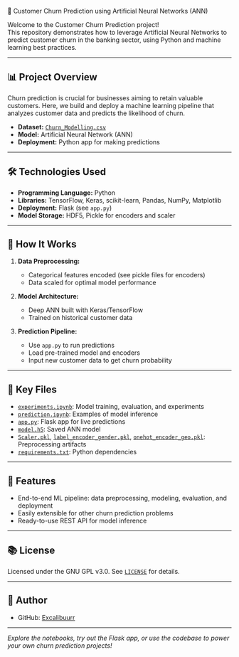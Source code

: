 🏦 Customer Churn Prediction using Artificial Neural Networks (ANN)

Welcome to the Customer Churn Prediction project!  
This repository demonstrates how to leverage Artificial Neural Networks to predict customer churn in the banking sector, using Python and machine learning best practices.

---

## 📊 Project Overview

Churn prediction is crucial for businesses aiming to retain valuable customers. Here, we build and deploy a machine learning pipeline that analyzes customer data and predicts the likelihood of churn.

- **Dataset:** [`Churn_Modelling.csv`](./Churn_Modelling.csv)  
- **Model:** Artificial Neural Network (ANN)  
- **Deployment:** Python app for making predictions

---

## 🛠️ Technologies Used

- **Programming Language:** Python  
- **Libraries:** TensorFlow, Keras, scikit-learn, Pandas, NumPy, Matplotlib  
- **Deployment:** Flask (see `app.py`)  
- **Model Storage:** HDF5, Pickle for encoders and scaler

---

## 🚀 How It Works

1. **Data Preprocessing:**  
   - Categorical features encoded (see pickle files for encoders)
   - Data scaled for optimal model performance

2. **Model Architecture:**  
   - Deep ANN built with Keras/TensorFlow
   - Trained on historical customer data

3. **Prediction Pipeline:**  
   - Use `app.py` to run predictions
   - Load pre-trained model and encoders
   - Input new customer data to get churn probability

---

## 📁 Key Files

- [`experiments.ipynb`](./experiments.ipynb): Model training, evaluation, and experiments
- [`prediction.ipynb`](./prediction.ipynb): Examples of model inference
- [`app.py`](./app.py): Flask app for live predictions
- [`model.h5`](./model.h5): Saved ANN model
- [`Scaler.pkl`](./Scaler.pkl), [`label_encoder_gender.pkl`](./label_encoder_gender.pkl), [`onehot_encoder_geo.pkl`](./onehot_encoder_geo.pkl): Preprocessing artifacts
- [`requirements.txt`](./requirements.txt): Python dependencies

---

## 🌟 Features

- End-to-end ML pipeline: data preprocessing, modeling, evaluation, and deployment
- Easily extensible for other churn prediction problems
- Ready-to-use REST API for model inference

---

## 📚 License

Licensed under the GNU GPL v3.0. See [`LICENSE`](./LICENSE) for details.

---

## 👤 Author

- GitHub: [Excalibuurr](https://github.com/Excalibuurr)

---

_Explore the notebooks, try out the Flask app, or use the codebase to power your own churn prediction projects!_
